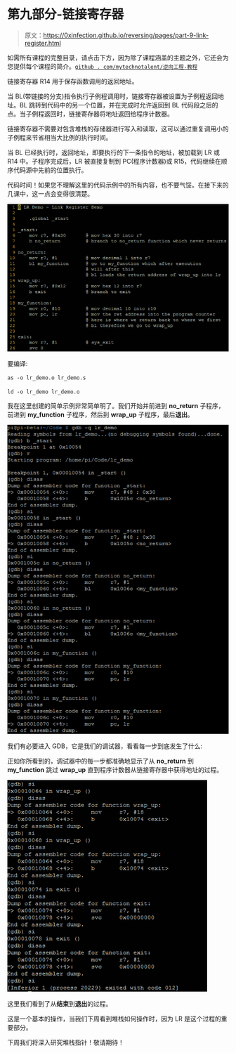 # 第九部分-链接寄存器

> 原文：<https://0xinfection.github.io/reversing/pages/part-9-link-register.html>

如需所有课程的完整目录，请点击下方，因为除了课程涵盖的主题之外，它还会为您提供每个课程的简介。[`github . com/mytechnotalent/逆向工程-教程`](https://github.com/mytechnotalent/Reverse-Engineering-Tutorial)

链接寄存器 R14 用于保存函数调用的返回地址。

当 BL(带链接的分支)指令执行子例程调用时，链接寄存器被设置为子例程返回地址。BL 跳转到代码中的另一个位置，并在完成时允许返回到 BL 代码段之后的点。当子例程返回时，链接寄存器将地址返回给程序计数器。

链接寄存器不需要对包含堆栈的存储器进行写入和读取，这可以通过重复调用小的子例程来节省相当大比例的执行时间。

当 BL 已经执行时，返回地址，即要执行的下一条指令的地址，被加载到 LR 或 R14 中。子程序完成后，LR 被直接复制到 PC(程序计数器)或 R15，代码继续在顺序代码源中先前的位置执行。

代码时间！如果您不理解这里的代码示例中的所有内容，也不要气馁。在接下来的几课中，这一点会变得很清楚。

![](img/a3248b43d9aa9a249eb80268ae74acbc.png)

要编译:

```
as -o lr_demo.o lr_demo.s

ld -o lr_demo lr_demo.o

```

我在这里创建的简单示例非常简单明了。我们开始并前进到 **no_return** 子程序，前进到 **my_function** 子程序，然后到 **wrap_up** 子程序，最后**退出**。

![](img/38bab569b66e3758b972888624dadcf4.png)

我们有必要进入 GDB，它是我们的调试器，看看每一步到底发生了什么:

正如你所看到的，调试器中的每一步都准确地显示了从 **no_return** 到 **my_function** 跳过 **wrap_up** 直到程序计数器从链接寄存器中获得地址的过程。

![](img/dfda2e8c96f21d0a01477be39670ec9d.png)

这里我们看到了从**结束**到**退出**的过程。

这是一个基本的操作，当我们下周看到堆栈如何操作时，因为 LR 是这个过程的重要部分。

下周我们将深入研究堆栈指针！敬请期待！
